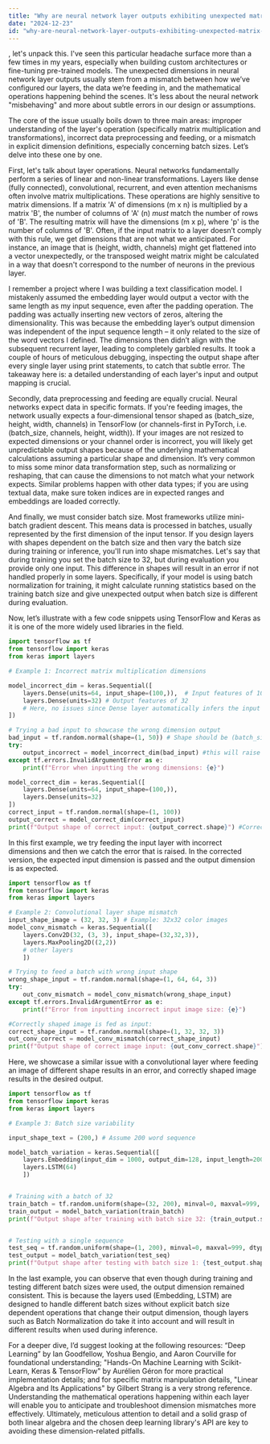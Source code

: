 ```yaml
---
title: "Why are neural network layer outputs exhibiting unexpected matrix dimensions?"
date: "2024-12-23"
id: "why-are-neural-network-layer-outputs-exhibiting-unexpected-matrix-dimensions"
---
```


, let's unpack this. I've seen this particular headache surface more than a few times in my years, especially when building custom architectures or fine-tuning pre-trained models. The unexpected dimensions in neural network layer outputs usually stem from a mismatch between how we’ve configured our layers, the data we’re feeding in, and the mathematical operations happening behind the scenes. It's less about the neural network "misbehaving" and more about subtle errors in our design or assumptions.

The core of the issue usually boils down to three main areas: improper understanding of the layer's operation (specifically matrix multiplication and transformations), incorrect data preprocessing and feeding, or a mismatch in explicit dimension definitions, especially concerning batch sizes. Let’s delve into these one by one.

First, let's talk about layer operations. Neural networks fundamentally perform a series of linear and non-linear transformations. Layers like dense (fully connected), convolutional, recurrent, and even attention mechanisms often involve matrix multiplications. These operations are highly sensitive to matrix dimensions. If a matrix 'A' of dimensions (m x n) is multiplied by a matrix 'B', the number of columns of 'A' (n) *must* match the number of rows of 'B'. The resulting matrix will have the dimensions (m x p), where 'p' is the number of columns of 'B'. Often, if the input matrix to a layer doesn’t comply with this rule, we get dimensions that are not what we anticipated. For instance, an image that is (height, width, channels) might get flattened into a vector unexpectedly, or the transposed weight matrix might be calculated in a way that doesn't correspond to the number of neurons in the previous layer.

I remember a project where I was building a text classification model. I mistakenly assumed the embedding layer would output a vector with the same length as my input sequence, even after the padding operation. The padding was actually inserting new vectors of zeros, altering the dimensionality. This was because the embedding layer’s output dimension was independent of the input sequence length – it only related to the size of the word vectors I defined. The dimensions then didn’t align with the subsequent recurrent layer, leading to completely garbled results. It took a couple of hours of meticulous debugging, inspecting the output shape after every single layer using print statements, to catch that subtle error. The takeaway here is: a detailed understanding of each layer's input and output mapping is crucial.

Secondly, data preprocessing and feeding are equally crucial. Neural networks expect data in specific formats. If you're feeding images, the network usually expects a four-dimensional tensor shaped as (batch_size, height, width, channels) in TensorFlow (or channels-first in PyTorch, i.e. (batch_size, channels, height, width)). If your images are not resized to expected dimensions or your channel order is incorrect, you will likely get unpredictable output shapes because of the underlying mathematical calculations assuming a particular shape and dimension. It’s very common to miss some minor data transformation step, such as normalizing or reshaping, that can cause the dimensions to not match what your network expects. Similar problems happen with other data types; if you are using textual data, make sure token indices are in expected ranges and embeddings are loaded correctly.

And finally, we must consider batch size. Most frameworks utilize mini-batch gradient descent. This means data is processed in batches, usually represented by the first dimension of the input tensor. If you design layers with shapes dependent on the batch size and then vary the batch size during training or inference, you'll run into shape mismatches. Let's say that during training you set the batch size to 32, but during evaluation you provide only one input. This difference in shapes will result in an error if not handled properly in some layers. Specifically, if your model is using batch normalization for training, it might calculate running statistics based on the training batch size and give unexpected output when batch size is different during evaluation.

Now, let’s illustrate with a few code snippets using TensorFlow and Keras as it is one of the more widely used libraries in the field.

```python
import tensorflow as tf
from tensorflow import keras
from keras import layers

# Example 1: Incorrect matrix multiplication dimensions

model_incorrect_dim = keras.Sequential([
    layers.Dense(units=64, input_shape=(100,)),  # Input features of 100
    layers.Dense(units=32) # Output features of 32
    # Here, no issues since Dense layer automatically infers the input size from the previous one
])

# Trying a bad input to showcase the wrong dimension output
bad_input = tf.random.normal(shape=(1, 50)) # Shape should be (batch_size, 100)
try:
    output_incorrect = model_incorrect_dim(bad_input) #this will raise exception
except tf.errors.InvalidArgumentError as e:
    print(f"Error when inputting the wrong dimensions: {e}")

model_correct_dim = keras.Sequential([
    layers.Dense(units=64, input_shape=(100,)),
    layers.Dense(units=32)
])
correct_input = tf.random.normal(shape=(1, 100))
output_correct = model_correct_dim(correct_input)
print(f"Output shape of correct input: {output_correct.shape}") #Correct output
```

In this first example, we try feeding the input layer with incorrect dimensions and then we catch the error that is raised. In the corrected version, the expected input dimension is passed and the output dimension is as expected.

```python
import tensorflow as tf
from tensorflow import keras
from keras import layers

# Example 2: Convolutional layer shape mismatch
input_shape_image = (32, 32, 3) # Example: 32x32 color images
model_conv_mismatch = keras.Sequential([
    layers.Conv2D(32, (3, 3), input_shape=(32,32,3)),
    layers.MaxPooling2D((2,2))
    # other layers
    ])

# Trying to feed a batch with wrong input shape
wrong_shape_input = tf.random.normal(shape=(1, 64, 64, 3))
try:
    out_conv_mismatch = model_conv_mismatch(wrong_shape_input)
except tf.errors.InvalidArgumentError as e:
    print(f"Error from inputting incorrect input image size: {e}")

#Correctly shaped image is fed as input:
correct_shape_input = tf.random.normal(shape=(1, 32, 32, 3))
out_conv_correct = model_conv_mismatch(correct_shape_input)
print(f"Output shape of correct image input: {out_conv_correct.shape}")

```

Here, we showcase a similar issue with a convolutional layer where feeding an image of different shape results in an error, and correctly shaped image results in the desired output.

```python
import tensorflow as tf
from tensorflow import keras
from keras import layers

# Example 3: Batch size variability

input_shape_text = (200,) # Assume 200 word sequence

model_batch_variation = keras.Sequential([
    layers.Embedding(input_dim = 1000, output_dim=128, input_length=200),
    layers.LSTM(64)
    ])


# Training with a batch of 32
train_batch = tf.random.uniform(shape=(32, 200), minval=0, maxval=999, dtype=tf.int32)
train_output = model_batch_variation(train_batch)
print(f"Output shape after training with batch size 32: {train_output.shape}")


# Testing with a single sequence
test_seq = tf.random.uniform(shape=(1, 200), minval=0, maxval=999, dtype=tf.int32)
test_output = model_batch_variation(test_seq)
print(f"Output shape after testing with batch size 1: {test_output.shape}")
```

In the last example, you can observe that even though during training and testing different batch sizes were used, the output dimension remained consistent. This is because the layers used (Embedding, LSTM) are designed to handle different batch sizes without explicit batch size dependent operations that change their output dimension, though layers such as Batch Normalization do take it into account and will result in different results when used during inference.

For a deeper dive, I’d suggest looking at the following resources: “Deep Learning” by Ian Goodfellow, Yoshua Bengio, and Aaron Courville for foundational understanding; "Hands-On Machine Learning with Scikit-Learn, Keras & TensorFlow" by Aurélien Géron for more practical implementation details; and for specific matrix manipulation details, "Linear Algebra and Its Applications" by Gilbert Strang is a very strong reference. Understanding the mathematical operations happening within each layer will enable you to anticipate and troubleshoot dimension mismatches more effectively. Ultimately, meticulous attention to detail and a solid grasp of both linear algebra and the chosen deep learning library's API are key to avoiding these dimension-related pitfalls.
